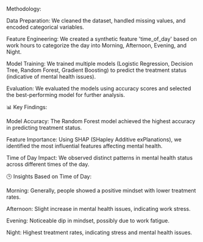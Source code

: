 Methodology:

Data Preparation: We cleaned the dataset, handled missing values, and encoded categorical variables.

Feature Engineering: We created a synthetic feature 'time_of_day' based on work hours to categorize the day into Morning, Afternoon, Evening, and Night.

Model Training: We trained multiple models (Logistic Regression, Decision Tree, Random Forest, Gradient Boosting) to predict the treatment status (indicative of mental health issues).

Evaluation: We evaluated the models using accuracy scores and selected the best-performing model for further analysis.

📊 Key Findings:

Model Accuracy: The Random Forest model achieved the highest accuracy in predicting treatment status.

Feature Importance: Using SHAP (SHapley Additive exPlanations), we identified the most influential features affecting mental health.

Time of Day Impact: We observed distinct patterns in mental health status across different times of the day.

🕒 Insights Based on Time of Day:

Morning: Generally, people showed a positive mindset with lower treatment rates.

Afternoon: Slight increase in mental health issues, indicating work stress.

Evening: Noticeable dip in mindset, possibly due to work fatigue.

Night: Highest treatment rates, indicating stress and mental health issues.

